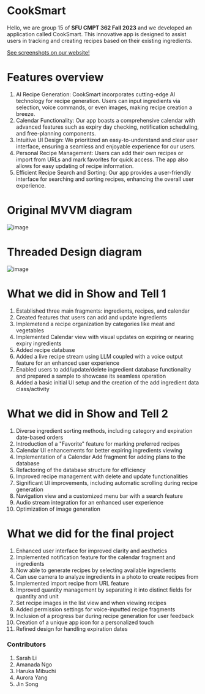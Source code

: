 # CookSmart
Hello, we are group 15 of **SFU CMPT 362 Fall 2023** and we developed an application called CookSmart. This innovative app is designed to assist users in tracking and creating recipes based on their existing ingredients. 

[See screenshots on our website!](https://sites.google.com/view/cmpt362cooksmart/home)

# Features overview
1. AI Recipe Generation: CookSmart incorporates cutting-edge AI technology for recipe generation. Users can input ingredients via selection, voice commands, or even images, making recipe creation a breeze.
2. Calendar Functionality: Our app boasts a comprehensive calendar with advanced features such as expiry day checking, notification scheduling, and free-planning components.
3. Intuitive UI Design: We prioritized an easy-to-understand and clear user interface, ensuring a seamless and enjoyable experience for our users.
4. Personal Recipe Management: Users can add their own recipes or import from URLs and mark favorites for quick access. The app also allows for easy updating of recipe information.
5. Efficient Recipe Search and Sorting: Our app provides a user-friendly interface for searching and sorting recipes, enhancing the overall user experience.

# Original MVVM diagram
![image](https://github.com/Awesomedonut/CookSmart/assets/79778466/dfdd2fe3-c2a7-41f7-93c5-bc147d2a070b)
# Threaded Design diagram
![image](https://github.com/Awesomedonut/CookSmart/assets/79778466/9006966b-4729-443d-8dea-74da48026c5e)

# What we did in Show and Tell 1
1. Established three main fragments: ingredients, recipes, and calendar
2. Created features that users can add and update ingredients
3. Implemetend a recipe organization by categories like meat and vegetables
4. Implemented Calendar view with visual updates on expiring or nearing expiry ingredients
5. Added recipe database
6. Added a live recipe stream using LLM coupled with a voice output feature for an enhanced user experience
7. Enabled users to add/update/delete ingredient database functionality and prepared a sample to showcase its seamless operation
8. Added a basic initial UI setup and the creation of the add ingredient data class/activity

# What we did in Show and Tell 2
1. Diverse ingredient sorting methods, including category and expiration date-based orders
2. Introduction of a "Favorite" feature for marking preferred recipes
3. Calendar UI enhancements for better expiring ingredients viewing
4. Implementation of a Calendar Add fragment for adding plans to the database
5. Refactoring of the database structure for efficiency
6. Improved recipe management with delete and update functionalities
7. Significant UI improvements, including automatic scrolling during recipe generation
8. Navigation view and a customized menu bar with a search feature
9. Audio stream integration for an enhanced user experience
10. Optimization of image generation

# What we did for the final project
1. Enhanced user interface for improved clarity and aesthetics
2. Implemented notification feature for the calendar fragment and ingredients
3. Now able to generate recipes by selecting available ingredients
4. Can use camera to analyze ingredients in a photo to create recipes from
5. Implemented import recipe from URL feature
6. Improved quantity management by separating it into distinct fields for quantity and unit
7. Set recipe images in the list view and when viewing recipes
8. Added permission settings for voice-inputted recipe fragments
9. Inclusion of a progress bar during recipe generation for user feedback
10. Creation of a unique app icon for a personalized touch
11. Refined design for handling expiration dates

###  Contributors
1. Sarah Li
2. Amanada Ngo
3. Haruka Mibuchi
4. Aurora Yang
5. Jin Song
